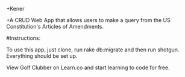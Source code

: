 +Kener

+A CRUD Web App that allows users to make a query from the US Constitution's Articles of Amendments.


#Instructions:

To use this app, just clone, run rake db:migrate and then run shotgun. Everything should be set up.

View Golf Clubber on Learn.co and start learning to code for free.
